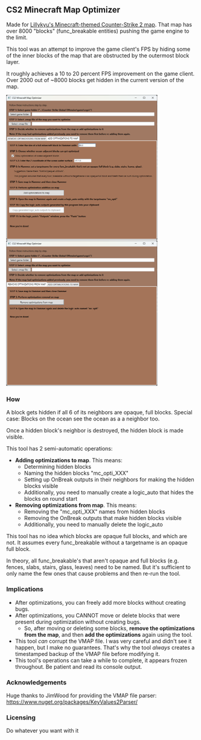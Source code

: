 ## CS2 Minecraft Map Optimizer

Made for [Lillykyu's Minecraft-themed Counter-Strike 2 map](https://steamcommunity.com/sharedfiles/filedetails/?id=3172495446). That map has over 8000 "blocks" (func_breakable entities) pushing the game engine to the limit.


This tool was an attempt to improve the game client's FPS by hiding some of the inner blocks of the map that are obstructed by the outermost block layer.

It roughly achieves a 10 to 20 percent FPS improvement on the game client. Over 2000 out of ~8000 blocks get hidden in the current version of the map.

<div class="row">
    <img src='docs/demo-img-add-operation.png' width='400'>
    <img src='docs/demo-img-remove-operation.png' width='400'>
</div>

### How

A block gets hidden if all 6 of its neighbors are opaque, full blocks. Special case: Blocks on the ocean see the ocean as a a neighbor too.

Once a hidden block's neighbor is destroyed, the hidden block is made visible.

This tool has 2 semi-automatic operations:
- **Adding optimizations to map**. This means:
    - Determining hidden blocks
    - Naming the hidden blocks "mc_opti_XXX"
    - Setting up OnBreak outputs in their neighbors for making the hidden blocks visible
    - Additionally, you need to manually create a logic_auto that hides the blocks on round start
- **Removing optimizations from map**. This means:
    - Removing the "mc_opti_XXX" names from hidden blocks
    - Removing the OnBreak outputs that make hidden blocks visible
    - Additionally, you need to manually delete the logic_auto

This tool has no idea which blocks are opaque full blocks, and which are not. It assumes every func_breakable without a targetname is an opaque full block.

In theory, all func_breakable's that aren't opaque and full blocks (e.g. fences, slabs, stairs, glass, leaves) need to be named. But it's sufficient to only name the few ones that cause problems and then re-run the tool.

### Implications

- After optimizations, you can freely add more blocks without creating bugs.
- After optimizations, you CANNOT move or delete blocks that were present during optimization without creating bugs.
    - So, after moving or deleting some blocks, **remove the optimizations from the map**, and then **add the optimizations** again using the tool.
- This tool _can_ corrupt the VMAP file. I was very careful and didn't see it happen, but I make no guarantees. That's why the tool _always_ creates a timestamped backup of the VMAP file before modifying it.
- This tool's operations can take a while to complete, it appears frozen throughout. Be patient and read its console output.

### Acknowledgements

Huge thanks to JimWood for providing the VMAP file parser: https://www.nuget.org/packages/KeyValues2Parser/

### Licensing

Do whatever you want with it
